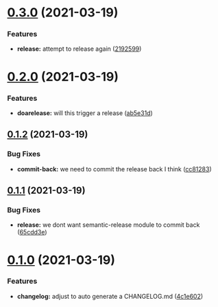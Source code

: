 # [0.3.0](https://github.com/hutchic/github_actions_playground/compare/0.2.0...0.3.0) (2021-03-19)


### Features

* **release:** attempt to release again ([2192599](https://github.com/hutchic/github_actions_playground/commit/2192599b90576caeec7989e98b772f178a44c8f4))

# [0.2.0](https://github.com/hutchic/github_actions_playground/compare/0.1.2...0.2.0) (2021-03-19)


### Features

* **doarelease:** will this trigger a release ([ab5e31d](https://github.com/hutchic/github_actions_playground/commit/ab5e31dd94e5e27e31af0c7fa240f8b9974cfbab))

## [0.1.2](https://github.com/hutchic/github_actions_playground/compare/0.1.1...0.1.2) (2021-03-19)


### Bug Fixes

* **commit-back:** we need to commit the release back I think ([cc81283](https://github.com/hutchic/github_actions_playground/commit/cc81283d5d1eea52e069fa1a97ebb3e8dd3f0b0e))

## [0.1.1](https://github.com/hutchic/github_actions_playground/compare/0.1.0...0.1.1) (2021-03-19)


### Bug Fixes

* **release:** we dont want semantic-release module to commit back ([65cdd3e](https://github.com/hutchic/github_actions_playground/commit/65cdd3eba904580547de5205c094495134eb178b))

# [0.1.0](https://github.com/hutchic/github_actions_playground/compare/0.0.28...0.1.0) (2021-03-19)


### Features

* **changelog:** adjust to auto generate a CHANGELOG.md ([4c1e602](https://github.com/hutchic/github_actions_playground/commit/4c1e6023864329ada9aaf6da23016582897fe3e9))
